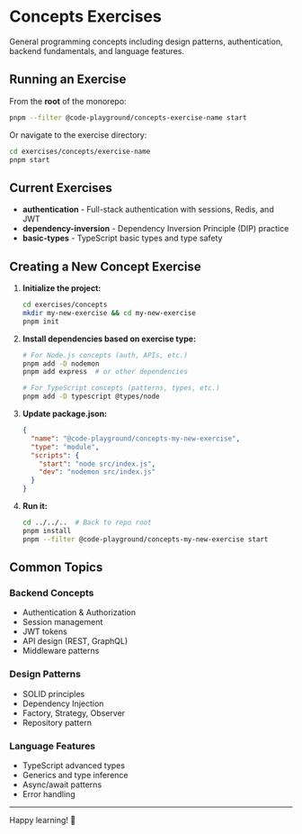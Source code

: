 # Concepts Exercises

General programming concepts including design patterns, authentication, backend fundamentals, and language features.

## Running an Exercise

From the **root** of the monorepo:
```bash
pnpm --filter @code-playground/concepts-exercise-name start
```

Or navigate to the exercise directory:
```bash
cd exercises/concepts/exercise-name
pnpm start
```

## Current Exercises

- **authentication** - Full-stack authentication with sessions, Redis, and JWT
- **dependency-inversion** - Dependency Inversion Principle (DIP) practice
- **basic-types** - TypeScript basic types and type safety

## Creating a New Concept Exercise

1. **Initialize the project:**
   ```bash
   cd exercises/concepts
   mkdir my-new-exercise && cd my-new-exercise
   pnpm init
   ```

2. **Install dependencies based on exercise type:**
   ```bash
   # For Node.js concepts (auth, APIs, etc.)
   pnpm add -D nodemon
   pnpm add express  # or other dependencies
   
   # For TypeScript concepts (patterns, types, etc.)
   pnpm add -D typescript @types/node
   ```

3. **Update package.json:**
   ```json
   {
     "name": "@code-playground/concepts-my-new-exercise",
     "type": "module",
     "scripts": {
       "start": "node src/index.js",
       "dev": "nodemon src/index.js"
     }
   }
   ```

4. **Run it:**
   ```bash
   cd ../../..  # Back to repo root
   pnpm install
   pnpm --filter @code-playground/concepts-my-new-exercise start
   ```

## Common Topics

### Backend Concepts
- Authentication & Authorization
- Session management
- JWT tokens
- API design (REST, GraphQL)
- Middleware patterns

### Design Patterns
- SOLID principles
- Dependency Injection
- Factory, Strategy, Observer
- Repository pattern

### Language Features
- TypeScript advanced types
- Generics and type inference
- Async/await patterns
- Error handling

---

Happy learning! 🚀

